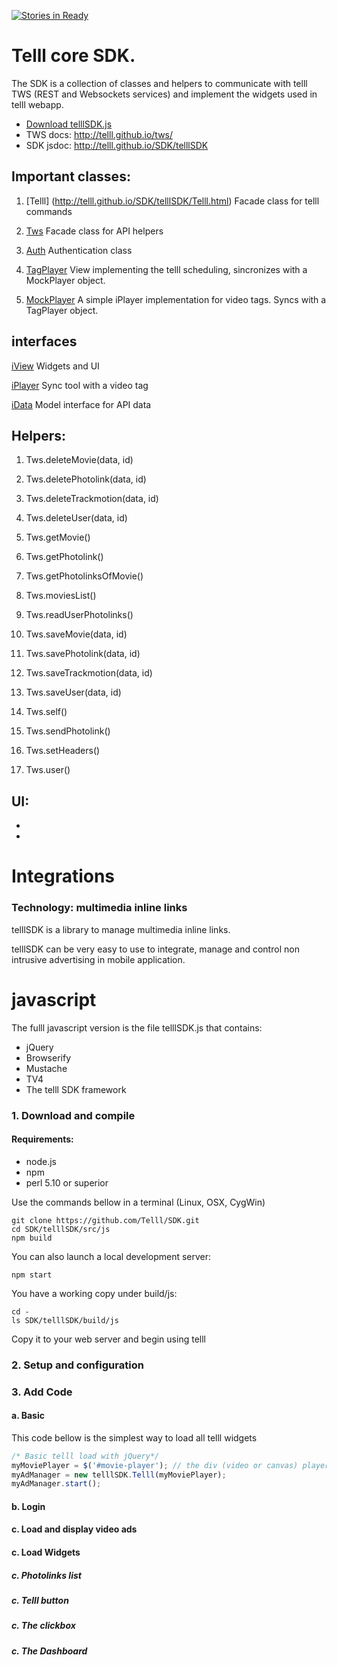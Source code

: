 [![Stories in Ready](https://badge.waffle.io/Telll/SDK.png?label=ready&title=Ready)](https://waffle.io/Telll/SDK)

# Telll core SDK.

The SDK is a collection of classes and helpers to communicate with telll TWS (REST and Websockets services) and implement the widgets used in telll webapp.

- [Download telllSDK.js](https://raw.githubusercontent.com/Telll/SDK/master/telllSdk/build/js/telllSDK.js)
- TWS docs: http://telll.github.io/tws/
- SDK jsdoc:  http://telll.github.io/SDK/telllSDK

## Important classes:

1. [Telll] (http://telll.github.io/SDK/telllSDK/Telll.html)
Facade class for telll commands

1. [Tws](http://telll.github.io/SDK/telllSDK/Tws.html)
Facade class for API helpers

1. [Auth](http://telll.github.io/SDK/telllSDK/Auth.html)
Authentication class

1. [TagPlayer](http://telll.github.io/SDK/telllSDK/TagPlayer.html)
View implementing the telll scheduling, sincronizes with a MockPlayer object.

1. [MockPlayer](http://telll.github.io/SDK/telllSDK/MockPlayer.html)
A simple iPlayer implementation for video tags. Syncs with a TagPlayer object.

## interfaces
[iView](http://telll.github.io/SDK/telllSDK/iView.html)
Widgets and UI

[iPlayer](http://telll.github.io/SDK/telllSDK/iPlayer.html)
Sync tool with a video tag

[iData](http://telll.github.io/SDK/telllSDK/iData.html)
Model interface for API data

## Helpers:
1. Tws.deleteMovie(data, id)

1. Tws.deletePhotolink(data, id)

1. Tws.deleteTrackmotion(data, id)

1. Tws.deleteUser(data, id)

1. Tws.getMovie()

1. Tws.getPhotolink()

1. Tws.getPhotolinksOfMovie()

1. Tws.moviesList()

1. Tws.readUserPhotolinks()

1. Tws.saveMovie(data, id)

1. Tws.savePhotolink(data, id)

1. Tws.saveTrackmotion(data, id)

1. Tws.saveUser(data, id)

1. Tws.self()

1. Tws.sendPhotolink()

1. Tws.setHeaders()

1. Tws.user()

## UI:
- 
- 

# Integrations

### Technology: multimedia inline links
telllSDK is a library to manage multimedia inline links.

telllSDK can be very easy to use to integrate, manage and control non intrusive advertising in mobile application.

# javascript

The fulll javascript version is the file telllSDK.js that contains:
- jQuery 
- Browserify
- Mustache
- TV4
- The telll SDK framework

### 1. Download and compile

#### Requirements:
- node.js
- npm
- perl 5.10 or superior

Use the commands bellow in a terminal (Linux, OSX, CygWin)

```shell
git clone https://github.com/Telll/SDK.git
cd SDK/telllSDK/src/js
npm build
```

You can also launch a local development server:  
```shell
npm start
```

You have a working copy under build/js:

```shell
cd -
ls SDK/telllSDK/build/js

```
Copy it to your web server and begin using telll

### 2. Setup and configuration

### 3. Add Code

#### a. Basic

This code bellow is the simplest way to load all telll widgets

```javascript
/* Basic telll load with jQuery*/
myMoviePlayer = $('#movie-player'); // the div (video or canvas) player id
myAdManager = new telllSDK.Telll(myMoviePlayer);
myAdManager.start();
```

#### b. Login
#### c. Load and display video ads
#### c. Load Widgets
##### c. Photolinks list
##### c. Telll button
##### c. The clickbox
##### c. The Dashboard
